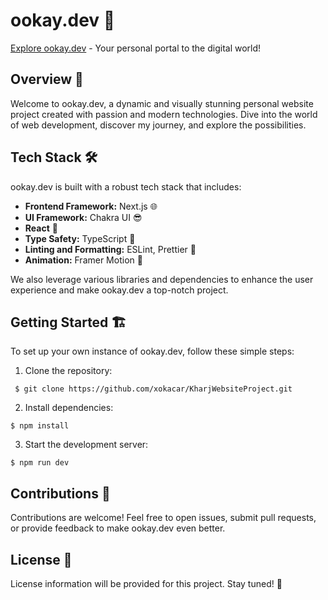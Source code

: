 # ookay.dev 🚀

[Explore ookay.dev](https://ookay.dev) - Your personal portal to the digital world!

## Overview 🌟

Welcome to ookay.dev, a dynamic and visually stunning personal website project created with passion and modern technologies. Dive into the world of web development, discover my journey, and explore the possibilities.

## Tech Stack 🛠️

ookay.dev is built with a robust tech stack that includes:

- **Frontend Framework:** Next.js 🌐
- **UI Framework:** Chakra UI 😎
- **React** 🚀
- **Type Safety:** TypeScript 📝
- **Linting and Formatting:** ESLint, Prettier 🧹
- **Animation:** Framer Motion 🎉

We also leverage various libraries and dependencies to enhance the user experience and make ookay.dev a top-notch project.

## Getting Started 🏗️

To set up your own instance of ookay.dev, follow these simple steps:

1. Clone the repository:

```
 $ git clone https://github.com/xokacar/KharjWebsiteProject.git
```

2.	Install dependencies:

```
$ npm install
```

3.	Start the development server:

```
$ npm run dev
```

## Contributions 🤝

Contributions are welcome! Feel free to open issues, submit pull requests, or provide feedback to make ookay.dev even better.

## License 📜

License information will be provided for this project. Stay tuned! 📄
